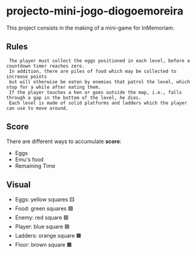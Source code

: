 # projecto-mini-jogo-diogoemoreira

This project consists in the making of a mini-game for InMemoriam.

## Rules
     The player must collect the eggs positioned in each level, before a countdown timer reaches zero.  
     In addition, there are piles of food which may be collected to increase points  
     but will otherwise be eaten by enemies that patrol the level, which stop for a while after eating them.  
     If the player touches a hen or goes outside the map, i.e., falls through a gap in the bottom of the level, he dies.  
     Each level is made of solid platforms and ladders which the player can use to move around.  

## Score

There are different ways to accumulate **score**:  
- Eggs 
- Emu's food  
- Remaining Time  

## Visual

- Eggs: yellow squares 🟨  
- Food: green squares 🟩  
- Enemy: red square 🟥  
- Player: blue square 🟦  
- Ladders: orange square 🟧  
- Floor: brown square 🟫  
